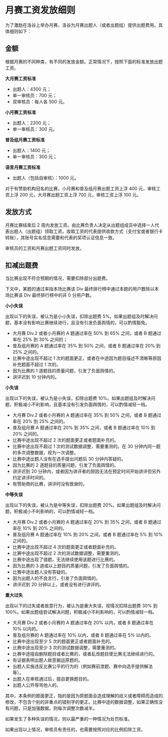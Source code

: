 # 月赛工资发放细则

为了激励在洛谷上举办月赛，洛谷为月赛出题人（或者出题组）提供出题费用。具体细则如下：

## 金额

根据月赛的不同种类，有不同的发放金额。正常情况下，按照下面的标准发放出题工资。

**大月赛工资标准**

- 出题人：4300 元；
- 单一审核员：700 元；
- 双审核员：每人各 500 元。

**小月赛工资标准**

- 出题人：2200 元；
- 单一审核员：300 元。

**普及组月赛工资标准**

- 出题人：1400 元；
- 单一审核员：300 元；

**语言月赛工资标准**

- 出题人（包括自审核）：1000 元。

对于有赞助机构冠名的比赛，小月赛和普及组月赛出题工资上浮 400 元，审核工资上浮 200 元，大月赛出题工资上浮 700 元，审核工资上浮 100 元。

## 发放方式

月赛比赛结束后 2 周内发放工资。由比赛负责人决定从出题组成员中选择一人代表出题人（出题组）领取工资。收取工资的代表提供收款方式（支付宝或者银行卡转账），其账号实名信息需要和代表的奖项认证信息一致。

审核员的工资和月赛出题工资同时发放。

## 扣减出题费

当比赛出现不符合预期的情况，需要扣除部分出题费。

下文中，某题的通过率指本场比赛该 Div 最终排行榜中通过本题的用户数除以本场比赛该 Div 最终排行榜中的非 0 分用户数。

**小小失误**

出现以下的失误，被认为是小小失误，扣除出题费 5%。如果出题组及时解决问题，基本没有影响比赛继续进行，且没有引发负面舆情的，可以酌情豁免。

- 大月赛 Div.2 或者小月赛的 A 题通过率在 50% 到 65% 之间，或者 B 题通过率在 25% 到 30% 之间的；
- 普及组月赛的 A 题通过率在 35% 到 50% 之间，或者 B 题通过率在 20% 到 25% 之间的。
- 比赛中途出现不超过 1 次的题面更正，或者在中途因为题目描述不清晰等原因补充题面不超过 1 次的。
- 因为比赛的 1 道题目的质量问题，引发了负面舆情的。
- 讲评迟到 10 分钟内的。

**小失误**

出现以下的失误，被认为是小失误，扣除出题费 10%。如果出题组及时解决问题，积极减小不利影响，且基本没有引发负面舆情的，可以酌情减轻一档。

- 大月赛 Div.2 或者小月赛的 A 题通过率在 35% 到 50% 之间，或者 B 题通过率在 20% 到 25% 之间的。
- 普及组月赛 A 题通过率在 20% 到 35% 之间，或者 B 题通过率在 10% 到 20% 之间的。
- 比赛中途出现不超过 2 次的题面更正或者题面补充的。
- 比赛中途出现不超过 1 次的测试数据调整，需要重测的。在 30 分钟内同一题的多次调整数据，视为一次调整。
- 比赛中途出题人没有在选手提出问题后 30 分钟内答疑的。
- 因为比赛的 2 道题目的质量问题，引发了负面舆情的。
- 讲评迟到 20 分钟内，或者因为讲评者的原因无法在预定时间开始讲评但另外约定讲评时间的。
- 有赞助商的比赛，讲评时没有致谢的。

**中等失误**

出现以下的失误，被认为是中等失误，扣除出题费 20%。如果出题组及时解决问题，积极减小不利影响的，可以酌情减轻一档。

- 大月赛 Div.2 或者小月赛的 A 题通过率在 20% 到 35% 之间，或者 B 题通过率在 10% 到 20% 之间的。
- 普及组月赛 A 题通过率在 10% 到 20% 之间，或者 B 题通过率在 5% 到 10% 之间的。
- 比赛中途出现不超过 4 次的题面更正或者题面补充的。
- 比赛中途出现不超过 2 次的测试数据调整，需要重测的。
- 比赛中途出现了错题，无法继续使用该题进行比赛的。
- 因为比赛的 3 道或以上题目的质量问题，引发了负面舆情的。
- 比赛中途出题人没有答疑的。
- 因为出题人的不良言行，引发了负面舆情的。
- 讲评迟到 20 分钟以上，或者没有进行讲评的。

**重大过失**

出现以下的过失或者故意行为，被认为是重大失误，视情况扣除出题费 30% 到 100%。如果出题组尝试解决问题，积极减小不利影响的，可以酌情减轻一档。

- 大月赛 Div.2 或者小月赛的 A 题通过率在 20% 以内，或者 B 题通过率在 10% 以内的。
- 普及组月赛的 A 题通过率在 10% 以内，或者 B 题通过率在 5% 以内的。
- 比赛中途出现至少 5 次的题面更正或者题面补充的。
- 比赛中途出现至少 3 次的测试数据调整，需要重测的。
- 比赛中途擅自删除题目或者比赛的，或者乱改题目使比赛无法继续进行的。
- 有证据表明出题人故意搬运原题的。
- 出题人实施违反比赛公平的行为的（例如赛前泄题、赛中向选手提供解法等）。
- 出题人在审核通过后，擅自更换题目的。
- 出题人公开辱骂他人的。

其中，本条例的题面更正，指的是因为原题面会造成理解的歧义或者障碍而造成的修改，不包含个别的非重点的错别字的更正。比赛中途的数据调整，如果正确性没有问题，只是加强数据，则每次调整次数减半。

如果发生了多种失误的情况，则以最严重的一种情况为处罚标准。

如果出现以上情况，审核员有责任的，也需要按照对应的比例扣除工资。
